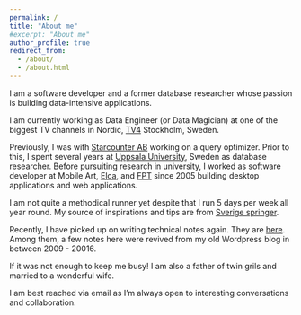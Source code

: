 ```yaml
---
permalink: /
title: "About me"
#excerpt: "About me"
author_profile: true
redirect_from: 
  - /about/
  - /about.html
---
```

I am a software developer and a former database researcher whose passion is building data-intensive applications.

I am currently working as Data Engineer (or Data Magician) at one of the biggest TV channels in Nordic, [TV4](https://tv4.se) Stockholm, Sweden.

Previously, I was with [Starcounter AB](https://starcounter.com) working on a query optimizer. Prior to this, I spent several years at [Uppsala University](https://www.uu.se/), Sweden as database researcher. Before pursuiting research in university, I worked as software developer at Mobile Art, [Elca](https:///www.elca.vn), and [FPT](https://www.fpt-software.com/) since 2005 building desktop applications and web applications.

I am not quite a methodical runner yet despite that I run 5 days per week all year round. My source of inspirations and tips are from [Sverige springer](https://www.sverigespringer.se/).

Recently, I have picked up on writing technical notes again. They are [here](/year-archive/). Among them, a few notes here were revived from my old Wordpress blog in between 2009 - 20016.

If it was not enough to keep me busy! I am also a father of twin grils and married to a wonderful wife.  

I am best reached via email as I’m always open to interesting conversations and collaboration.
